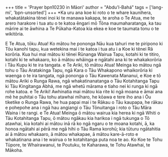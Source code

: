 +++
title = 'Prayer bpn10230 in Māori'
author = "Abdu'l-Bahá"
tags = ['lang-mi', 'bpn-unsorted']
+++
*Ka uru ana koe ki roto o te whare kaunihera, whakatātakina tēnei inoi ki te manawa kakapa, te aroha o Te Atua, me te arero harakore i tua atu o te katoa ēngari mō Tōna maumaharatanga, ka tau mārire ai te āwhina a Te Pūkaha-Katoa kia ekea e koe te taumata tonu o te wikitōria.

E Te Atua, tōku Atua! Ko mātou he pononga Nāu kua tahuri me te piripono ki Tōu kanohi tapu, kua wetekina mai i te katoa i tua atu i a Koe ki tēnei Rā korōria. Kua hui mai mātou ki tēnei Rūnanga Wairua Tapu, kotahi ki te titiro, kotahi ki te whakaaro, ko ā mātou whāinga e ngātahi ana ki te whakakorōria i Tāu Kupu ki te ira tangata. e Te Ariki, tō mātou Atua! Meinga ko mātou ngā tohu o Tāu Aratakinga Tapu, ngā Kara o Tāu Whakapono whaikorōria ki waenga o te ira tangata, ngā pononga o Tāu Kawenata Mananui, e Koe e tō mātou Ariki o Runga Rawa, ngā whakatinanatanga o Tāu Kotahitanga Tapu ki Tāu Kingitanga Abhá, me ngā whetū mārama e tiaho nei ki runga ki ngā rohe katoa. e Te Ariki! Awhinatia mai mātou kia rite ki ngā moana e āmai ana mē he puhitai o Tāu tohu atawhai mīharo, he kōawa e tere iho ana i Ōu tiketike o Runga Rawa, he hua papai mai i te Rākau o Tāu kaupapa, he rākau e pohepohe ana i ngā hau angiangi o Tāu Tōnuitanga i roto o Tāu Māra Waina i te rangi. e Te Atua! Meinga ō mātou wairua kia herea ki ngā Whiti o Tāu Kotahitanga Tapu, ō mātou ngākau kia harikoa i ngā tukunga o Tō atawhai, kia kotahi ai mātou inā rā ko ngā ngaru o te moana kotahi, ā, ka honoa ngātahi ai pērā me ngā hihi o Tāu Rama korohū; kia tūturu ngātahitia ai ā mātou whakaaro, ā mātou whakapae, ā mātou kare-ā-roto e whakatinana ana i te wairua o te kotahitanga puta noa te ao. Ko Koe te Tohu Tūpore, te Whairawanui, te Poutuku, te Kaharawa, te Tohu Atawhai, te Mākoha.
